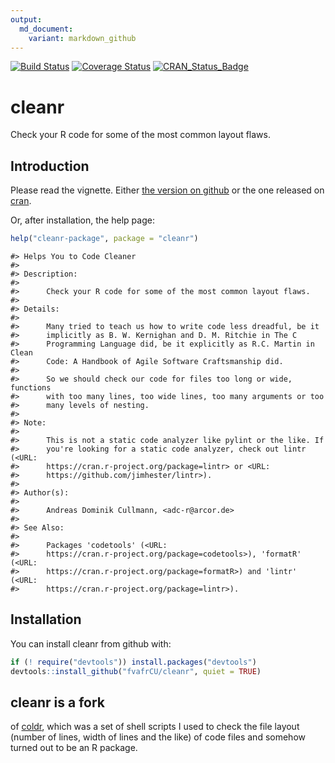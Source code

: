 ```yaml
---
output:
  md_document:
    variant: markdown_github
---
```

[![Build Status](https://travis-ci.org/fvafrCU/cleanr.svg?branch=master)](https://travis-ci.org/fvafrCU/cleanr)
[![Coverage Status](https://codecov.io/github/fvafrCU/cleanr/coverage.svg?branch=master)](https://codecov.io/github/fvafrCU/cleanr?branch=master)
[![CRAN_Status_Badge](http://www.r-pkg.org/badges/version/cleanr)](https://cran.r-project.org/package=cleanr)

# cleanr
Check your R code for some of the most common layout flaws.

<!-- README.md is generated from README.Rmd. Please edit that file -->


## Introduction
Please read the vignette. Either [the version on github](http://htmlpreview.github.io/?https://github.com/fvafrCU/cleanr/blob/master/inst/doc/cleanr_Introduction.html)
or the one released on [cran](https://cran.r-project.org/package=cleanr).

Or, after installation, the help page:

```r
help("cleanr-package", package = "cleanr")
```

```
#> Helps You to Code Cleaner
#> 
#> Description:
#> 
#>      Check your R code for some of the most common layout flaws.
#> 
#> Details:
#> 
#>      Many tried to teach us how to write code less dreadful, be it
#>      implicitly as B. W. Kernighan and D. M. Ritchie in The C
#>      Programming Language did, be it explicitly as R.C. Martin in Clean
#>      Code: A Handbook of Agile Software Craftsmanship did.
#> 
#>      So we should check our code for files too long or wide, functions
#>      with too many lines, too wide lines, too many arguments or too
#>      many levels of nesting.
#> 
#> Note:
#> 
#>      This is not a static code analyzer like pylint or the like. If
#>      you're looking for a static code analyzer, check out lintr (<URL:
#>      https://cran.r-project.org/package=lintr> or <URL:
#>      https://github.com/jimhester/lintr>).
#> 
#> Author(s):
#> 
#>      Andreas Dominik Cullmann, <adc-r@arcor.de>
#> 
#> See Also:
#> 
#>      Packages 'codetools' (<URL:
#>      https://cran.r-project.org/package=codetools>), 'formatR' (<URL:
#>      https://cran.r-project.org/package=formatR>) and 'lintr' (<URL:
#>      https://cran.r-project.org/package=lintr>).
```

## Installation
You can install cleanr from github with:

```r
if (! require("devtools")) install.packages("devtools")
devtools::install_github("fvafrCU/cleanr", quiet = TRUE)
```

## cleanr is a fork 
of [coldr](https://github.com/fvafrcu/coldr.git),
which was a set of shell scripts I used to check the file layout (number of 
lines, width of lines and the like) of code files and somehow turned out to be 
an R package.


